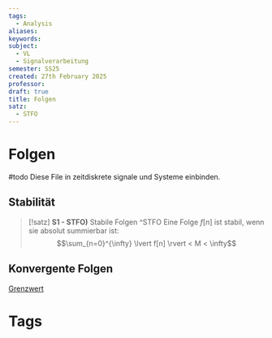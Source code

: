 ```yaml
---
tags:
  - Analysis
aliases: 
keywords: 
subject:
  - VL
  - Signalverarbeitung
semester: SS25
created: 27th February 2025
professor: 
draft: true
title: Folgen
satz:
  - STFO
---
```


# Folgen

#todo Diese File in zeitdiskrete signale und Systeme einbinden.

## Stabilität

> [!satz] **S1 - STFO)** Stabile Folgen ^STFO
>  Eine Folge $f[n]$ ist stabil, wenn sie absolut summierbar ist:
>  $$\sum_{n=0}^{\infty} \lvert f[n] \rvert < M < \infty$$

## Konvergente Folgen

[Grenzwert](Grenzwert.md)
# Tags